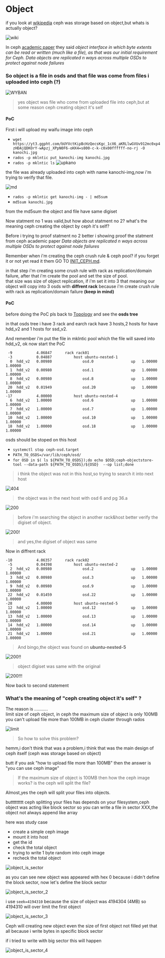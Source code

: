# Object
if you look at [wikipedia](https://en.wikipedia.org/wiki/Ceph_(software)) ceph was storage based on object,but whats is actually object?

![wiki](../img/object.png)

In ceph [academic paper](https://ceph.com/assets/pdfs/weil-rados-pdsw07.pdf) they said *object interface in which byte extents can be read or written (much like a file), as that was our initial requirement for Ceph. Data objects are replicated n ways across multiple OSDs to protect against node failures*

### So object is a file in osds and that file was come from files i uploaded into ceph (?)

![WYBAN](https://i.kym-cdn.com/entries/icons/original/000/028/596/dsmGaKWMeHXe9QuJtq_ys30PNfTGnMsRuHuo_MUzGCg.jpg)

>yes object was file who come from uploaded file into ceph,but at some reason ceph creating object it's self

#### PoC
First i will upload my waifu image into ceph
- `wget https://yt3.ggpht.com/bUYVctKipBcHzQecsKgc_1cX6_aKRLlwGVUv912mc0xp4zHDAjQDKOrY-wApzj_XPpN0F6-oHX4=s800-c-k-c0x00ffffff-no-rj -O kanochi.jpg`
- `rados -p mklntic put kanochi-img kanochi.jpg`
- `rados -p mklntic ls`
![upkano](../img/object_1.png)

the file was already uploaded into ceph with name kanochi-img,now i'm trying to verify that file.

![md](../img/object_2.png)
- `rados -p mklntic get kanochi-img - | md5sum`
- `md5sum kanochi.jpg`

from the md5sum the object and file have same digiset


Now statment no 1 was valid,but how about statment no 2? what's the meaning ceph creating the object by ceph it's self?

Before i trying to proof statment no 2 better i showing proof the statment from ceph academic paper *Data objects are replicated n ways across multiple OSDs to protect against node failures*

Remember when i'm creating the ceph crush rule & ceph pool? if you forget it or not yet read it them GO TO [INIT_CEPH.md](../Init_ceph.md).

in that step i'm creating some crush rule with rack as replication/domain failure, after that i'm create the pool and set the size of pool.  
that size was size of object replication, if i'm set it into 3 that meaning our object will copy into 3 osds with **diffrent rack** because i'm create crush rule with rack as replication/domain failure **(keep in mind)** 

#### PoC
before doing the PoC pls back to [Topology](../Topology.md) and see the **osds tree**

in that osds tree i have 3 rack and earch rack have 3 hosts,2 hosts for have hdd_v2 and 1 hosts for ssd_v2.

And remember i'm put the file in mklntic pool which the file will saved into hdd_v2, ok now start the PoC

```
 -9           4.06847      rack rack01
 -3           0.04887          host ubuntu-nested-1
  0  hdd_v2   0.00980              osd.0                 up   1.00000  1.00000
  1  hdd_v2   0.00980              osd.1                 up   1.00000  1.00000
  8  hdd_v2   0.00980              osd.8                 up   1.00000  1.00000
 20  hdd_v2   0.01949              osd.20                up   1.00000  1.00000
-17           4.00000          host ubuntu-nested-4
  6  hdd_v2   1.00000              osd.6                 up   1.00000  1.00000
  7  hdd_v2   1.00000              osd.7                 up   1.00000  1.00000
 10  hdd_v2   1.00000              osd.10                up   1.00000  1.00000
 18  hdd_v2   1.00000              osd.18                up   1.00000  1.00000
```
osds should be stoped on this host
- `systemctl stop ceph-osd.target`
- `PATH_TO_OSDS=/var/lib/ceph/osd/`
- `for OSD in $( ls ${PATH_TO_OSDS});do echo $OSD;ceph-objectstore-tool --data-path ${PATH_TO_OSDS}/${OSD}  --op list;done`

>i think the object was not in this host,so trying to search it into next host

![404](../img/object_3.png)


>the object was in the next host with osd 6 and pg 36.a

![200](../img/object_4.png)

>before i'm searching the object in another rack&host better verify the digiset of object.

![200!](../img/object_5.png)

>and yes,the digiset of object was same


Now in diffrent rack
```
-10           4.06357      rack rack02
 -5           0.04398          host ubuntu-nested-2
  2  hdd_v2   0.00980              osd.2                 up   1.00000  1.00000
  3  hdd_v2   0.00980              osd.3                 up   1.00000  1.00000
  9  hdd_v2   0.00980              osd.9                 up   1.00000  1.00000
 22  hdd_v2   0.01459              osd.22                up   1.00000  1.00000
-28           4.00000          host ubuntu-nested-5
 12  hdd_v2   1.00000              osd.12                up   1.00000  1.00000
 13  hdd_v2   1.00000              osd.13                up   1.00000  1.00000
 14  hdd_v2   1.00000              osd.14                up   1.00000  1.00000
 21  hdd_v2   1.00000              osd.21                up   1.00000  1.00000
```

>And bingo,the object was found on **ubuntu-nested-5**

![200!!](../img/object_6.png)

>object digiset was same with the original

![200!!!](../img/object_7.png)

Now back to second statement

### What's the meaning of "ceph creating object it's self" ?
The reason is ...........  
limit size of ceph object, in ceph the maximum size of object is only 100MB you can't upload file more than 100MB in ceph cluster through rados

![limit](../img/object_8.png)

>So how to solve this problem?

hemm,i don't think that was a problem,i think that was the main design of ceph itself (ceph was storage based on object)

butt if you ask "how to upload file more than 100MB" then the answer is "you can use ceph image"

>If the maximum size of object is 100MB then how the ceph image works? is the ceph will split the file?

Almost,yes the ceph will split your files into objects.

buttttttttt ceph splitting your files has depends on your filesystem,ceph object was acting like block sector so you can write a file in sector XXX,the object not always append like array

here was study case 

- create a simple ceph image
- mount it into host
- get the id
- check the total object
- trying to write 1 byte random into ceph image  
- recheck the total object

![object_is_sector](../img/object_9.png)


as you can see new object was appeared with hex 0 because i didn't define the block sector, now let's define the block sector

![object_is_sector_2](../img/object_10.png)

i use `seek=4194310` because the size of object was 4194304 (4MB) so 4194310 will over limit the first object 

![object_is_sector_3](../img/object_11.png)


Ceph will creating new object even the size of first object not filled yet that all because i write bytes in specific block sector

if i tried to write with big sector this will happen

![object_is_sector_4](../img/object_12.png)


